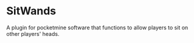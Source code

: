 # SitWands
A plugin for pocketmine software that functions to allow players to sit on other players' heads.
